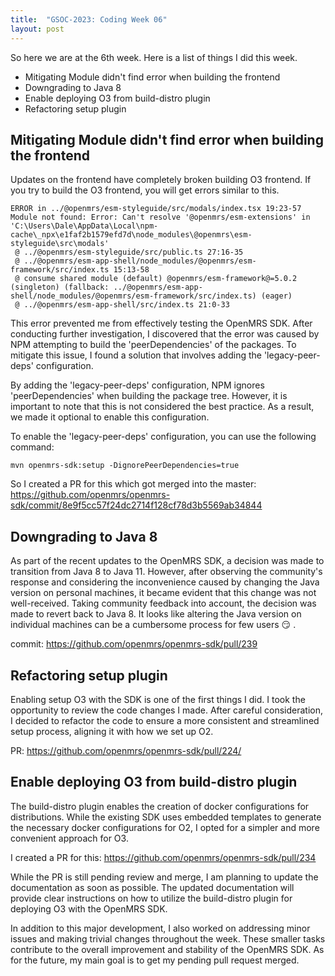 ```yaml
---
title:  "GSOC-2023: Coding Week 06"
layout: post
---
```


So here we are at the 6th week. Here is a list of things I did this week.

* Mitigating Module didn't find error when building the frontend
* Downgrading to Java 8
* Enable deploying O3 from build-distro plugin
* Refactoring setup plugin


## Mitigating Module didn't find error when building the frontend

Updates on the frontend have completely broken building O3 frontend. If you try to build the O3 frontend, you will get errors similar to this.

````
ERROR in ../@openmrs/esm-styleguide/src/modals/index.tsx 19:23-57
Module not found: Error: Can't resolve '@openmrs/esm-extensions' in 'C:\Users\Dale\AppData\Local\npm-cache\_npx\e1faf2b1579efd7d\node_modules\@openmrs\esm-styleguide\src\modals'
 @ ../@openmrs/esm-styleguide/src/public.ts 27:16-35
 @ ../@openmrs/esm-app-shell/node_modules/@openmrs/esm-framework/src/index.ts 15:13-58
 @ consume shared module (default) @openmrs/esm-framework@=5.0.2 (singleton) (fallback: ../@openmrs/esm-app-shell/node_modules/@openmrs/esm-framework/src/index.ts) (eager)
 @ ../@openmrs/esm-app-shell/src/index.ts 21:0-33
````

This error prevented me from effectively testing the OpenMRS SDK. After conducting further investigation, I discovered that the error was caused by NPM attempting to build the 'peerDependencies' of the packages. To mitigate this issue, I found a solution that involves adding the 'legacy-peer-deps' configuration.

By adding the 'legacy-peer-deps' configuration, NPM ignores 'peerDependencies' when building the package tree. However, it is important to note that this is not considered the best practice. As a result, we made it optional to enable this configuration.

To enable the 'legacy-peer-deps' configuration, you can use the following command:

````
mvn openmrs-sdk:setup -DignorePeerDependencies=true
````

So I created a PR for this which got merged into the master: <https://github.com/openmrs/openmrs-sdk/commit/8e9f5cc57f24dc2714f128cf78d3b5569ab34844>

## Downgrading to Java 8

As part of the recent updates to the OpenMRS SDK, a decision was made to transition from Java 8 to Java 11. However, after observing the community's response and considering the inconvenience caused by changing the Java version on personal machines, it became evident that this change was not well-received. Taking community feedback into account, the decision was made to revert back to Java 8.
It looks like altering the Java version on individual machines can be a cumbersome process for few users :smirk: .

commit: <https://github.com/openmrs/openmrs-sdk/pull/239>

## Refactoring setup plugin

Enabling setup O3 with the SDK is one of the first things I did. I took the opportunity to review the code changes I made. After careful consideration, I decided to refactor the code to ensure a more consistent and streamlined setup process, aligning it with how we set up O2.

PR: <https://github.com/openmrs/openmrs-sdk/pull/224/>

## Enable deploying O3 from build-distro plugin

The build-distro plugin enables the creation of docker configurations for distributions. While the existing SDK uses embedded templates to generate the necessary docker configurations for O2, I opted for a simpler and more convenient approach for O3.

I created a PR for this: https://github.com/openmrs/openmrs-sdk/pull/234

While the PR is still pending review and merge, I am planning to update the documentation as soon as possible. The updated documentation will provide clear instructions on how to utilize the build-distro plugin for deploying O3 with the OpenMRS SDK.

In addition to this major development, I also worked on addressing minor issues and making trivial changes throughout the week. These smaller tasks contribute to the overall improvement and stability of the OpenMRS SDK.
As for the future, my main goal is to get my pending pull request merged.










